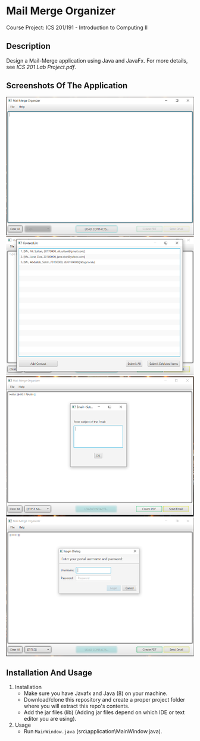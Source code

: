 # Mail Merge Organizer
  Course Project: ICS 201/191 - Introduction to Computing II

## Description
   Design a Mail-Merge application using Java and JavaFx. For more details, see *ICS 201 Lab Project.pdf*.
  
## Screenshots Of The Application
![](images/1.PNG)
![](images/2.PNG)
![](images/3.PNG)
![](images/4.PNG)

## Installation And Usage
1. Installation
   - Make sure you have Javafx and Java (8) on your machine.
   - Download/clone this repository and create a proper project folder where you will extract this repo's contents.
   - Add the jar files (lib\) (Adding jar files depend on which IDE or text editor you are using). 
2. Usage
   - Run ````MainWindow.java```` (src\application\MainWindow.java).
